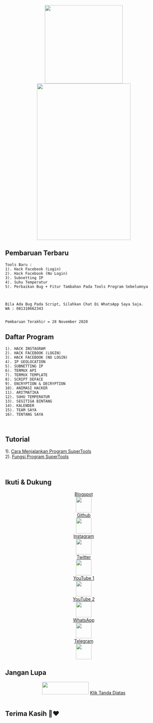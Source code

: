 <center>
<img src="https://1.bp.blogspot.com/-RjbH0PsSiek/XhxquNbaESI/AAAAAAAAAHI/niBbnodOdeYlTSr137ie64kqQuVVMluogCNcBGAsYHQ/s1600/20200112_195431.png" href="https://gatorberkelas.blogspot.com" width="250"height="250"</img>
</center>
<center>
<img src="https://1.bp.blogspot.com/-xzw_4BeBRaA/X7tf-gIfyAI/AAAAAAAAFSc/BYUQXlydn2kxRq7c_1WH9kZN4caJHD04wCNcBGAsYHQ/s1280/20201123_140823.png" href="https://gatorberkelas.blogspot.com" width="300"height="500"</img>
</center>


## Pembaruan Terbaru
```
Tools Baru :
1). Hack Facebook (Login)
2). Hack Facebook (No Login)
3). Subnetting IP
4). Suhu Temperatur
5). Perbaikan Bug + Fitur Tambahan Pada Tools Program Sebelumnya



Bila Ada Bug Pada Script, Silahkan Chat Di WhatsApp Saya Saja.
WA : 081310662343


Pembaruan Terakhir = 28 November 2020
```

## Daftar Program
```
1). HACK INSTAGRAM
2). HACK FACEBOOK (LOGIN)
3). HACK FACEBOOK (NO LOGIN)
4). IP GEOLOCATION
5). SUBNETTING IP
6). TERMUX API
7). TERMUX TEMPLATE
8). SCRIPT DEFACE
9). ENCRYPTION & DECRYPTION
10). ANIMASI HACKER
11). ARITMATIKA
12). SUHU TEMPERATUR
13). SEGITIGA BINTANG
14). KALENDER
15). TEAM SAYA
16). TENTANG SAYA
```
<br>


## Tutorial
1). <a href="https://gatorberkelas.blogspot.com/2020/10/cara-menjalankan-program-supertools.html">Cara Menjalankan Program SuperTools</a>
<br>
2). <a  href="https://gatorberkelas.blogspot.com/2020/11/fungsi-program-supertools-by-gator-bks.html">Fungsi Program SuperTools</a>

<br>


## Ikuti & Dukung
<center>
<a  href="https://gatorberkelas.blogspot.com">Blogspot</a>
<br>
<img src="https://1.bp.blogspot.com/-Fd7WYVcb0dc/X7pQcn1XtJI/AAAAAAAAFQo/lGH28CWG3zEOy-TlArj_2AiIy4SPEIC6gCNcBGAsYHQ/s1280/20201122_184028.jpg" href="https://gatorberkelas.blogspot.com" width="50"height="50"</img>
<br>
<a  href="https://github.com/Gator-Bks">Github</a>
<br>
<img src="https://1.bp.blogspot.com/-6NoYLbmclOs/X7pQbMbn3uI/AAAAAAAAFQk/Ep4IZvPX3TQPrr9tBDcyOAz4Kgdn9rOhACNcBGAsYHQ/s1280/20201122_184124.jpg" href="https://github.com/Gator-Bks" width="50"height="50"</img>
<br>
<a  href="https://www.instagram.com/gator_bks">Instagram</a>
<br>
<img src="https://1.bp.blogspot.com/-_7Oxaqdpdis/X7pQe2J1gQI/AAAAAAAAFQw/ZRAbY3B9QpolsAvfkM7KLm8cLtmgrA6RgCNcBGAsYHQ/s1280/20201122_184221.jpg" href="https://www.instagram.com/gator_bks" width="50"height="50"</img>
<br>
<a  href="https://twitter.com/gator_bks">Twitter</a>
<br>
<img src="https://1.bp.blogspot.com/-Em-uSbIhEAs/X7pQeNsMROI/AAAAAAAAFQs/ENA5yG4KoLoSxVhlRZCpvGOlpVKJf0aMgCNcBGAsYHQ/s1280/20201122_184254.jpg" href="https://twitter.com/gator_bks" width="50"height="50"</img>
<br>
<a  href="https://www.youtube.com/channel/UCrzkADYdl1qQOgeURA_m62g">YouTube 1</a>
<br>
<img src="https://1.bp.blogspot.com/-YQFndGgi_9Y/X7pQfzsnWJI/AAAAAAAAFQ0/88LQDH0a2jEcxs6AY9aXyI6y3XFok1OmwCNcBGAsYHQ/s1280/20201122_184512.jpg" href="https://www.youtube.com/channel/UCrzkADYdl1qQOgeURA_m62g" width="50"height="50"</img>
<br>
<a  href="https://www.youtube.com/channel/UCFy1ZNRvXQGeSLfktmviDLw">YouTube 2</a>
<br>
<img src="https://1.bp.blogspot.com/-YQFndGgi_9Y/X7pQfzsnWJI/AAAAAAAAFQ0/88LQDH0a2jEcxs6AY9aXyI6y3XFok1OmwCNcBGAsYHQ/s1280/20201122_184512.jpg" href="https://www.youtube.com/channel/UCFy1ZNRvXQGeSLfktmviDLw" width="50"height="50"</img>
<br>
<a  href=http://wa.me/6281310662343>WhatsApp</a>
<br>
<img src="https://1.bp.blogspot.com/-_8377_9knLI/X7pQhB0W2iI/AAAAAAAAFQ8/rDzmsa7JdmwFFyhg7IQh4ddM0iBC2fAIwCNcBGAsYHQ/s1280/20201122_184657.jpg" href="http://wa.me/6281310662343" width="50"height="50"</img>
<br>
<a  href="http://t.me/nfz01">Telegram</a>
<br>
<img src="https://1.bp.blogspot.com/-kOtDZeFx7PE/X7pQhA5r6zI/AAAAAAAAFQ4/MOEztOGlJy0-_huj4BVTejrEFKwyXlFJQCNcBGAsYHQ/s1280/20201122_184845.jpg" href="http://t.me/nfz01" width="50"height="50"</img>
<br>
</center>


## Jangan Lupa
<center>
<img src="https://1.bp.blogspot.com/-56z9qSi4Zzs/X7o8pkF1x0I/AAAAAAAAFPM/HZVtlFZ3ugI3JHfBxY6TrqhxAIwZf7OYwCNcBGAsYHQ/s840/Screenshot_2020_1122_172322.png" href="https://github.com/Gator-Bks/SuperTools" width="150"height="40"</img>
<a  href="https://github.com/Gator-Bks/SuperTools">Klik Tanda Diatas</a>
<br>
</center>
<br>


## Terima Kasih 💙❤️